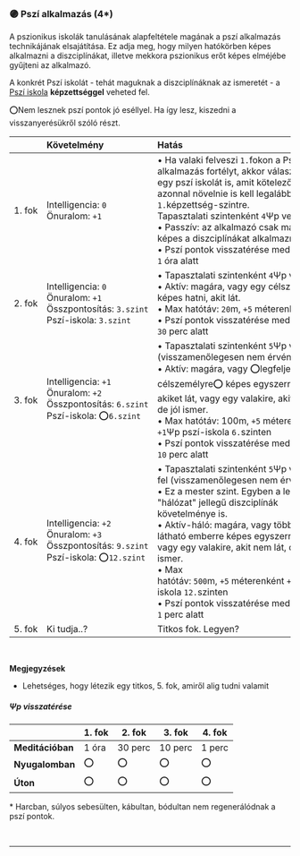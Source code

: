 ### 🟣 Pszí alkalmazás (4*)

A pszionikus iskolák tanulásának alapfeltétele magának a pszí alkalmazás technikájának elsajátítása. Ez adja meg, hogy milyen hatókörben képes alkalmazni a diszciplínákat, illetve mekkora pszionikus erőt képes elméjébe gyűjteni az alkalmazó.

A konkrét Pszí iskolát - tehát maguknak a diszciplínáknak az ismeretét - a [Pszí iskola](../kepzettsegek/pszi_iskola.md) **képzettséggel** veheted fel.

⭕Nem lesznek pszí pontok jó eséllyel. Ha így lesz, kiszedni a visszanyerésükről szóló részt.


|             | Követelmény                                                                                                              | Hatás                                                                                                                                                                                                                                                                                                                                                                                                                                                    |
| :---------- | :----------------------------------------------------------------------------------------------------------------------- | :------------------------------------------------------------------------------------------------------------------------------------------------------------------------------------------------------------------------------------------------------------------------------------------------------------------------------------------------------------------------------------------------------------------------------------------------------- |
| 1.&nbsp;fok | Intelligencia:&nbsp;`0`<br />Önuralom:&nbsp;`+1`                                                                         | • Ha valaki felveszi `1.`fokon a Pszí alkalmazás fortélyt, akkor választania kell egy pszí iskolát is, amit kötelezően azonnal növelnie is kell legalább `1.`képzettség-szintre.<br />Tapasztalati szintenként `4`Ψp vehető fel﻿﻿<br />• Passzív: az alkalmazó csak magára képes a diszciplínákat alkalmazni﻿<br />• Pszí pontok visszatérése meditációban: `1` óra alatt                                                                                |
| 2.&nbsp;fok | Intelligencia:&nbsp;`0`<br />Önuralom:&nbsp;`+1`<br />Összpontosítás:&nbsp;`3.szint`<br />Pszí-iskola:&nbsp;`3.szint`    | • Tapasztalati szintenként `4`Ψp vehető fel﻿<br />• Aktív: magára, vagy egy célszemélyre képes hatni, akit lát.﻿<br />• Max hatótáv: `20`m, `+5` méterenként +`1`Ψp<br />• Pszí pontok visszatérése meditációban: `30` perc alatt                                                                                                                                                                                                                        |
| 3.&nbsp;fok | Intelligencia:&nbsp;`+1`<br />Önuralom:&nbsp;`+2`<br />Összpontosítás:&nbsp;`6.szint`<br />Pszí-iskola:&nbsp;⭕`6.szint`  | • Tapasztalati szintenként `5`Ψp vehető fel (visszamenőlegesen nem érvényes!)<br />• Aktív: magára, vagy ⭕legfeljebb 2 célszemélyre⭕ képes egyszerre hatni, akiket lát, vagy egy valakire, akit nem lát, de jól ismer.<br />• Max hatótáv: 100m, `+5` méterenként `+1`Ψp pszí-iskola `6.`szinten<br />• Pszí pontok visszatérése meditációban: `10` perc alatt                                                                                           |
| 4.&nbsp;fok | Intelligencia:&nbsp;`+2`<br />Önuralom:&nbsp;`+3`<br />Összpontosítás:&nbsp;`9.szint`<br />Pszí-iskola:&nbsp;⭕`12.szint` | • Tapasztalati szintenként `5`Ψp vehető fel (visszamenőlegesen nem érvényes!)<br />• Ez a mester szint. Egyben a legerősebb "hálózat" jellegű diszciplínák követelménye is.﻿<br />• Aktív-háló: magára, vagy több jól látható emberre képes egyszerre hatni, vagy egy valakire, akit nem lát, de jól ismer.﻿<br />• Max hatótáv: `500`m, `+5` méterenként `+1`Ψp pszí-iskola `12.`szinten﻿<br />﻿• Pszí pontok visszatérése meditációban: `1` perc alatt |
| 5.&nbsp;fok | Ki tudja..?                                                                                                              | Titkos fok. Legyen?                                                                                                                                                                                                                                                                                                                                                                                                                                      |

<br />

**Megjegyzések**

- Lehetséges, hogy létezik egy titkos, 5. fok, amiről alig tudni valamit

##### Ψp visszatérése
|   | 1. fok | 2. fok | 3. fok | 4. fok |
|---|---|---|---|---|
|**Meditációban**|1 óra|30 perc|10 perc|1 perc|
|**Nyugalomban**|⭕|⭕|⭕|⭕|
|**Úton**|⭕|⭕|⭕|⭕|

\* Harcban, súlyos sebesülten, kábultan, bódultan nem regenerálódnak a pszí pontok.

<br />

---
